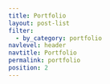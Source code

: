 ```yaml
---
title: Portfolio
layout: post-list
filter:
  - by_category: portfolio
navlevel: header
navtitle: Portfolio
permalink: portfolio
position: 2
---
```

